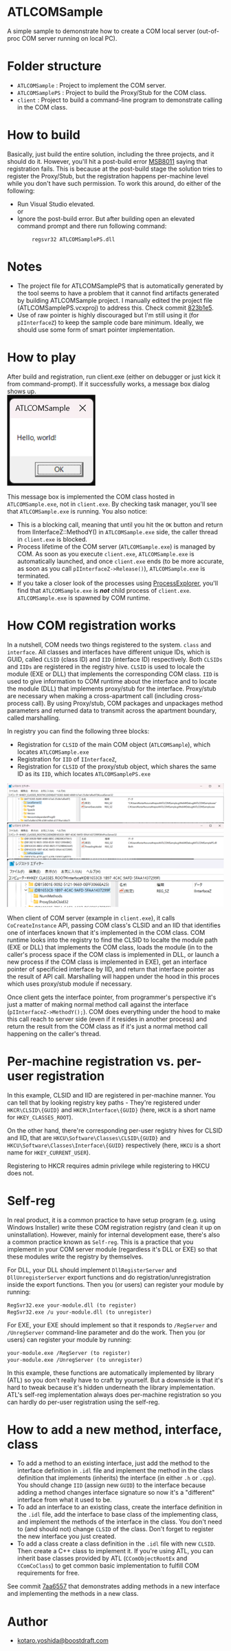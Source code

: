 # ATLCOMSample

 A simple sample to demonstrate how to create a COM local server (out-of-proc COM server running on local PC).

# Folder structure
- `ATLCOMSample` : Project to implement the COM server.
- `ATLCOMSamplePS` : Project to build the Proxy/Stub for the COM class.
- `client` : Project to build a command-line program to demonstrate calling in the COM class.


# How to build
Basically, just build the entire solution, including the three projects, and it should do it. However, you'll hit a post-build error [MSB8011](https://learn.microsoft.com/en-us/visualstudio/msbuild/errors/msb8011?view=vs-2022) saying that registration fails. This is because at the post-build stage the solution tries to register the Proxy/Stub, but the registration happens per-machine level while you don't have such permission.
To work this around, do either of the following:
- Run Visual Studio elevated.  
or
- Ignore the post-build error. But after building open an elevated command prompt and there run following command:
```
        regsvr32 ATLCOMSamplePS.dll
```

# Notes
- The project file for ATLCOMSamplePS that is automatically generated by the tool seems to have a problem that it cannot find artifacts generated by building ATLCOMSample project. I manually edited the project file (ATLCOMSamplePS.vcxproj) to address this. Check commit [823b1e5](https://github.com/kotaroy-BD/ATLCOMSample/commit/823b1e5a788887d8da01d0d95cca76568585bae0).
- Use of raw pointer is highly discouraged but I'm still using it (for `pIInterfaceZ`) to keep the sample code bare minimum. Ideally, we should use some form of smart pointer implementation.

# How to play
After build and registration, run client.exe (either on debugger or just kick it from command-prompt). If it successfully works, a message box dialog shows up.  
![the message box](doc/messagebox.png)

This message box is implemented the COM class hosted in `ATLCOMSample.exe`, not in `client.exe`. By checking task manager, you'll see that `ATLCOMSample.exe` is running. You also notice:
- This is a blocking call, meaning that until you hit the `OK` button and return from IInterfaceZ::MethodY() in `ATLCOMSample.exe` side, the caller thread in `client.exe` is blocked.
- Process lifetime of the COM server (`ATLCOMSample.exe`) is managed by COM. As soon as you execute `client.exe`, `ATLCOMSample.exe` is automatically launched, and once `client.exe` ends (to be more accurate, as soon as you call `pIInterfaceZ->Release()`), `ATLCOMSample.exe` is terminated.
- If you take a closer look of the processes using [ProcessExplorer](https://learn.microsoft.com/en-us/sysinternals/downloads/process-explorer), you'll find that `ATLCOMSample.exe` is ***not*** child process of `client.exe`. `ATLCOMSample.exe` is spawned by COM runtime.

# How COM registration works
In a nutshell, COM needs two things registered to the system. `class` and `interface`. All classes and interfaces have different unique IDs, which is GUID, called `CLSID` (class ID) and `IID` (interface ID) respectively. Both `CLSIDs` and `IIDs` are registered in the registry hive. `CLSID` is used to locale the module (EXE or DLL) that implements the corresponding COM class. `IID` is used to give information to COM runtime about the interface and to locate the module (DLL) that implements proxy/stub for the interface. Proxy/stub are necessary when making a cross-apartment call (including cross-process call). By using Proxy/stub, COM packages and unpackages method parameters and returned data to transmit across the apartment boundary, called marshalling.  

In registry you can find the following three blocks:
- Registration for `CLSID` of the main COM object (`ATLCOMSample`), which locates `ATLCOMSample.exe`
- Registration for `IID` of `IInterfaceZ`,
- Registration for `CLSID` of the proxy/stub object, which shares the same ID as its `IID`, which locates `ATLCOMSamplePS.exe`

![CLSID registration for ATLCOMSample](doc/CLSID1-reg.png)
![CLSID registration for proxy/stub](doc/CLSID2-reg.png)
![IID registration](doc/IID-reg.png)

When client of COM server (example in `client.exe`), it calls `CoCreateInstance` API, passing COM class's CLSID and an IID that identifies one of interfaces known that it's implemented in the COM class. COM runtime looks into the registry to find the CLSID to localte the module path (EXE or DLL) that implements the COM class, loads the module (in to the caller's process space if the COM class is implemented in DLL, or launch a new process if the COM class is implemented in EXE), get an interface pointer of specificied interface by IID, and return that interface pointer as the result of API call. Marshalling will happen under the hood in this proces which uses proxy/stub module if necessary.

Once client gets the interface pointer, from programmer's perspective it's just a matter of making normal method call against the interface (`pIInterfaceZ->MethodY();`). COM does everything under the hood to make this call reach to server side (even if it resides in another process) and return the result from the COM class as if it's just a normal method call happening on the caller's thread.

# Per-machine registration vs. per-user registration
In this example, CLSID and IID are registered in per-machine manner. You can tell that by looking registry key paths - They're registered under `HKCR\CLSID\{GUID}` and `HKCR\Interface\{GUID}` (here, `HKCR` is a short name for `HKEY_CLASSES_ROOT`). 

On the other hand, there're corresponding per-user registry hives for CLSID and IID, that are `HKCU\Software\Classes\CLSID\{GUID}` and `HKCU\Software\Classes\Interface\{GUID}` respectively (here, `HKCU` is a short name for `HKEY_CURRENT_USER`).

Registering to HKCR requires admin privilege while registering to HKCU does not.


# Self-reg
In real product, it is a common practice to have setup program (e.g. using Windows Installer) write these COM registration registry (and clean it up on uninstallation). However, mainly for internal development ease, there's also a common practice known as `Self-reg`. This is a practice that you implement in your COM server module (regardless it's DLL or EXE) so that these modules write the registry by themselves.

For DLL, your DLL should implement `DllRegisterServer` and `DllUnregisterServer` export functions and do registration/unregistration inside the export functions. Then you (or users) can register your module by running:  
```
RegSvr32.exe your-module.dll (to register)
RegSvr32.exe /u your-module.dll (to unregister)
```

For EXE, your EXE should implement so that it responds to `/RegServer` and `/UnregServer` command-line parameter and do the work. Then you (or users) can register your module by running:

```
your-module.exe /RegServer (to register)
your-module.exe /UnregServer (to unregister)
```
In this example, these functions are automatically implemented by library (ATL) so you don't really have to craft by yourself. But a downside is that it's hard to tweak because it's hidden underneath the library implementation. ATL's self-reg implementation always does per-machine registration so you can hardly do per-user registration using the self-reg.


# How to add a new method, interface, class
- To add a method to an existing interface, just add the method to the interface definition in `.idl` file and implement the method in the class definition that implements (inherits) the interface (in either `.h` or `.cpp`). You should change `IID` (assign new `GUID`) to the interface because adding a method changes interface signature so now it's a "different" interface from what it used to be.
- To add an interface to an existing class, create the interface definition in the `.idl` file, add the interface to base class of the implementing class, and implement the methods of the interface in the class. You don't need to (and should not) change `CLSID` of the class. Don't forget to register the new interface you just created.
- To add a class create a class definition in the `.idl` file with new `CLSID`. Then create a C++ class to implement it. If you're using ATL, you can inherit base classes provided by ATL (`CComObjectRootEx` and `CComCoClass`) to get common basic implementation to fulfill COM requirements for free.

See commit [7aa6557](https://github.com/kotaroy-BD/ATLCOMSample/commit/7aa65572f568b64e62aed7942367a195c85292b0) that demonstrates adding methods in a new interface and implementing the methods in a new class.


# Author
- kotaro.yoshida@boostdraft.com
